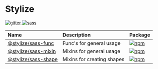 # Stylize

<p>
  <a href="https://gitter.im/Yokize/stylize">
    <img src="https://img.shields.io/gitter/room/Yokize/stylize?style=flat-square&logo=gitter&color=blue&label=chat" alt="gitter" />
  </a>
  
  <a href="https://www.npmjs.com/package/sass">
    <img src="https://img.shields.io/static/v1?style=flat-square&logo=sass&color=blue&label=sass&message=latest" alt="sass" />
  </a>
</p>

| Name                                        | Description                | Package                                                                                                                           |
| :------------------------------------------ | :------------------------- | :-------------------------------------------------------------------------------------------------------------------------------- |
| [@stylize/sass-func](./package/sass-func)   | Func's for general usage   | [![npm](https://img.shields.io/npm/v/@stylize/sass-func?style=for-the-badge)](https://www.npmjs.com/package/@stylize/sass-func)   |
| [@stylize/sass-mixin](./package/sass-mixin) | Mixins for general usage   | [![npm](https://img.shields.io/npm/v/@stylize/sass-mixin?style=for-the-badge)](https://www.npmjs.com/package/@stylize/sass-mixin) |
| [@stylize/sass-shape](./package/sass-shape) | Mixins for creating shapes | [![npm](https://img.shields.io/npm/v/@stylize/sass-shape?style=for-the-badge)](https://www.npmjs.com/package/@stylize/sass-shape) |
